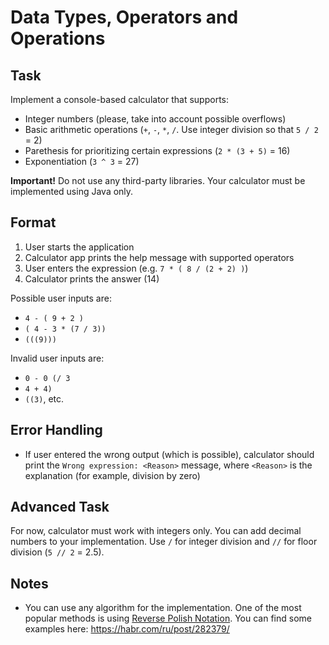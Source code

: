 # Data Types, Operators and Operations
## Task
Implement a console-based calculator that supports:
- Integer numbers (please, take into account possible overflows)
- Basic arithmetic operations (`+`, `-`, `*`, `/`. Use integer division so that `5 / 2` = 2)
- Parethesis for prioritizing certain expressions (`2 * (3 + 5)` = 16)
- Exponentiation (`3 ^ 3` = 27)

**Important!** Do not use any third-party libraries. Your calculator must be implemented using Java only.

## Format
1. User starts the application
2. Calculator app prints the help message with supported operators
3. User enters the expression (e.g. `7 * ( 8 / (2 + 2) )`)
4. Calculator prints the answer (14)

Possible user inputs are: 
- `4 - ( 9 + 2 )`
- `( 4 - 3 * (7 / 3))`
- `(((9)))`

Invalid user inputs are:
- `0 - 0 (/ 3`
- `4 + 4)`
- `((3)`, etc.

## Error Handling
- If user entered the wrong output (which is possible), calculator should print the `Wrong expression: <Reason>` message, where `<Reason>` is the explanation (for example, division by zero)

## Advanced Task 
For now, calculator must work with integers only. You can add decimal numbers to your implementation.
Use `/` for integer division and `//` for floor division (`5 // 2` = 2.5).

## Notes
- You can use any algorithm for the implementation. One of the most popular methods is using [Reverse Polish Notation](https://en.wikipedia.org/wiki/Reverse_Polish_notation). You can find some examples here: https://habr.com/ru/post/282379/

